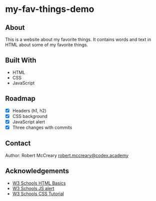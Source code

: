 # my-fav-things-demo

## About

This is a website about my favorite things. It contains words and text in HTML about some of my favorite things.

## Built With

* HTML
* CSS
* JavaScript

## Roadmap

- [x] Headers (h1, h2)
- [x] CSS background
- [x] JavaScript alert
- [x] Three changes with commits

## Contact

Author: Robert McCreary robert.mccreary@codex.academy

## Acknowledgements

* [W3 Schools HTML Basics](https://www.w3schools.com/html/html_basic.asp)
* [W3 Schools JS alert](https://www.w3schools.com/jsref/met_win_alert.asp)
* [W3 Schools CSS Tutorial](https://www.w3schools.com/css/default.asp)